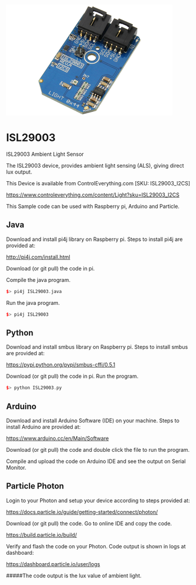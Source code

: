 [![ISL29003](ISL29003_I2CS.png)](https://www.controleverything.com/content/Light?sku=ISL29003_I2CS)
# ISL29003
ISL29003 Ambient Light Sensor

The ISL29003 device, provides ambient light sensing (ALS), giving direct lux output.

This Device is available from ControlEverything.com [SKU: ISL29003_I2CS]

https://www.controleverything.com/content/Light?sku=ISL29003_I2CS

This Sample code can be used with Raspberry pi, Arduino and Particle.

## Java
Download and install pi4j library on Raspberry pi. Steps to install pi4j are provided at:

http://pi4j.com/install.html

Download (or git pull) the code in pi.

Compile the java program.
```cpp
$> pi4j ISL29003.java
```

Run the java program.
```cpp
$> pi4j ISL29003
```

## Python
Download and install smbus library on Raspberry pi. Steps to install smbus are provided at:

https://pypi.python.org/pypi/smbus-cffi/0.5.1

Download (or git pull) the code in pi. Run the program.

```cpp
$> python ISL29003.py
```

## Arduino
Download and install Arduino Software (IDE) on your machine. Steps to install Arduino are provided at:

https://www.arduino.cc/en/Main/Software

Download (or git pull) the code and double click the file to run the program.

Compile and upload the code on Arduino IDE and see the output on Serial Monitor.


## Particle Photon

Login to your Photon and setup your device according to steps provided at:

https://docs.particle.io/guide/getting-started/connect/photon/

Download (or git pull) the code. Go to online IDE and copy the code.

https://build.particle.io/build/

Verify and flash the code on your Photon. Code output is shown in logs at dashboard:

https://dashboard.particle.io/user/logs

#####The code output is the lux value of ambient light.
